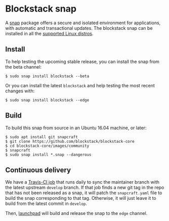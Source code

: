 # Blockstack snap

A [snap](https://snapcraft.io) package offers a secure and isolated environment
for applications, with automatic and transactional updates. The blockstack snap
can be installed in all the
[supported Linux distros](https://snapcraft.io/docs/core/install).

## Install

To help testing the upcoming stable release, you can install the snap from the beta channel:

    $ sudo snap install blockstack --beta
    
Or you can install the latest `blockstack` and help testing the most recent changes with:

    $ sudo snap install blockstack --edge

## Build

To build this snap from source in an Ubuntu 16.04 machine, or later:

    $ sudo apt install git snapcraft
    $ git clone https://github.com/blockstack/blockstack-core
    $ cd blockstack-core/images/community
    $ snapcraft
    $ sudo snap install *.snap --dangerous

## Continuous delivery

We have a [Travis-CI job](https://github.com/elopio/blockstack-core/blob/develop/.travis.yml) that runs daily to sync the maintainer branch with the latest upstream `develop` branch. If that job finds a new git tag in the repo that has not been released as a snap, it will patch the `snapcraft.yaml` file to build the snap corresponding to that tag. Otherwise, it will just leave it to build from the latest commit in `develop`.

Then, [launchpad](https://code.launchpad.net/~elopio/+snap/blockstack) will build and release the snap to the `edge` channel.
